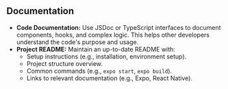 ## Documentation

- **Code Documentation:** Use JSDoc or TypeScript interfaces to document components, hooks, and complex logic. This helps other developers understand the code's purpose and usage.
- **Project README:** Maintain an up-to-date README with:
  - Setup instructions (e.g., installation, environment setup).
  - Project structure overview.
  - Common commands (e.g., `expo start`, `expo build`).
  - Links to relevant documentation (e.g., Expo, React Native).
